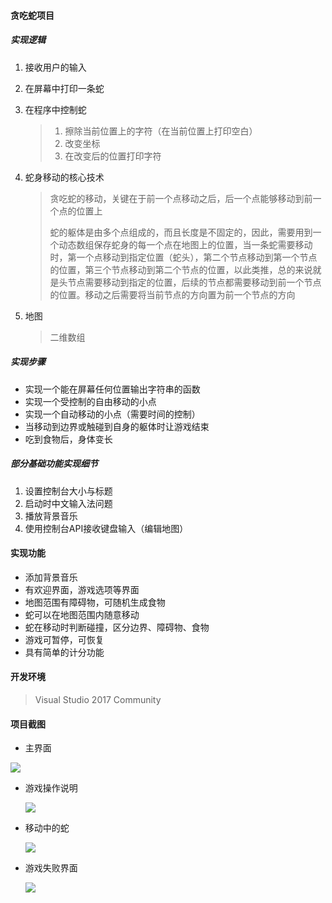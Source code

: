#### 贪吃蛇项目

##### 实现逻辑

1. 接收用户的输入

2. 在屏幕中打印一条蛇

3. 在程序中控制蛇

   > 1. 擦除当前位置上的字符（在当前位置上打印空白）
   > 2. 改变坐标
   > 3. 在改变后的位置打印字符

4. 蛇身移动的核心技术

   > 贪吃蛇的移动，关键在于前一个点移动之后，后一个点能够移动到前一个点的位置上
   >
   > 蛇的躯体是由多个点组成的，而且长度是不固定的，因此，需要用到一个动态数组保存蛇身的每一个点在地图上的位置，当一条蛇需要移动时，第一个点移动到指定位置（蛇头），第二个节点移动到第一个节点的位置，第三个节点移动到第二个节点的位置，以此类推，总的来说就是头节点需要移动到指定的位置，后续的节点都需要移动到前一个节点的位置。移动之后需要将当前节点的方向置为前一个节点的方向

5. 地图

   > 二维数组

##### 实现步骤

- 实现一个能在屏幕任何位置输出字符串的函数
- 实现一个受控制的自由移动的小点
- 实现一个自动移动的小点（需要时间的控制）
- 当移动到边界或触碰到自身的躯体时让游戏结束
- 吃到食物后，身体变长

##### 部分基础功能实现细节

1. 设置控制台大小与标题
2. 启动时中文输入法问题
3. 播放背景音乐
4. 使用控制台API接收键盘输入（编辑地图）



#### 实现功能

- 添加背景音乐
- 有欢迎界面，游戏选项等界面
- 地图范围有障碍物，可随机生成食物
- 蛇可以在地图范围内随意移动
- 蛇在移动时判断碰撞，区分边界、障碍物、食物
- 游戏可暂停，可恢复
- 具有简单的计分功能



#### 开发环境

> Visual Studio 2017 Community

#### 项目截图

- 主界面

![](https://github.com/havocykp/Project-Development/blob/master/SSnakeSS/Image/Image1.png)

- 游戏操作说明

  ![](https://github.com/havocykp/Project-Development/blob/master/SSnakeSS/Image/Image2.png)

- 移动中的蛇

  ![](https://github.com/havocykp/Project-Development/blob/master/SSnakeSS/Image/Image3.png)

- 游戏失败界面

  ![](https://github.com/havocykp/Project-Development/blob/master/SSnakeSS/Image/Image4.png)

